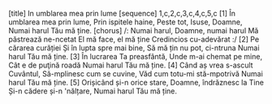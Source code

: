 [title] In umblarea mea prin lume
[sequence] 1,c,2,c,3,c,4,c,5,c
[1]
În umblarea mea prin lume,
Prin ispitele haine,
Peste tot, Isuse, Doamne,
Numai harul Tău mă ține.
[chorus]
/: Numai harul, Doamne, numai harul
Mă păstrează ne-ncetat
El mă face, el mă ține
Credincios cu-adevărat :/
[2]
Pe cărarea curăției
Și în lupta spre mai bine,
Să mă țin nu pot, ci-ntruna
Numai harul Tău mă ține.
[3]
În lucrarea Ta preasfântă,
Unde m-ai chemat pe mine,
Cât e de puţină roadă
Numai harul Tău mă ține.
[4]
Când aș vrea s-ascult Cuvântul,
Să-mplinesc cum se cuvine,
Văd cum totu-mi stă-mpotrivă
Numai harul Tău mă ține.
[5]
Orișicând și-n orice stare,
Doamne, îndrăznesc la Tine
Și-n cădere și-n 'nălțare,
Numai harul Tău mă ține.

